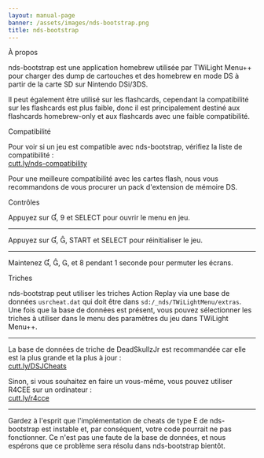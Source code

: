 ```yaml
---
layout: manual-page
banner: /assets/images/nds-bootstrap.png
title: nds-bootstrap
---
```


<div id="about" class="section-title">À propos</div>
<div class="section-body">
    <p>
        nds-bootstrap est une application homebrew utilisée par TWiLight Menu++ pour charger des dump de cartouches et des homebrew en mode DS à partir de la carte SD sur Nintendo DSi/3DS.
    </p>
    <p>
        Il peut également être utilisé sur les flashcards, cependant la compatibilité sur les flashcards est plus faible, donc il est principalement destiné aux flashcards homebrew-only et aux flashcards avec une faible compatibilité.
    </p>
</div>

<div id="compatibility" class="section-title">Compatibilité</div>
<div class="section-body">
    <p>
        Pour voir si un jeu est compatible avec nds-bootstrap, vérifiez la liste de compatibilité :<br><a href="https://cutt.ly/nds-compatibility">cutt.ly/nds-compatibility</a>
    </p>
    <p>
        Pour une meilleure compatibilité avec les cartes flash, nous vous recommandons de vous procurer un pack d'extension de mémoire DS.
    </p>
</div>

<div id="controls" class="section-title">Contrôles</div>
<div class="section-body">
    <p class="mb-0">
        Appuyez sur &#xE004;, &#xE07A; et SELECT pour ouvrir le menu en jeu.
    </p>
    <hr>
    <p class="mb-0">
        Appuyez sur &#xE004;, &#xE005;, START et SELECT pour réinitialiser le jeu.
    </p>
    <hr>
    <p class="mb-0">
        Maintenez &#xE004;, &#xE005;, &#xE002;, et &#xE079; pendant 1 seconde pour permuter les écrans.
    </p>
</div>

<div id="cheats" class="section-title">Triches</div>
<div class="section-body">
    <p>
        nds-bootstrap peut utiliser les triches Action Replay via une base de données <code>usrcheat.dat</code> qui doit être dans <code>sd:/_nds/TWiLightMenu/extras</code>. Une fois que la base de données est présent, vous pouvez sélectionner les triches à utiliser dans le menu des paramètres du jeu dans TWiLight Menu++.
    </p>
    <hr>
    <p>
        La base de données de triche de DeadSkullzJr est recommandée car elle est la plus grande et la plus à jour :<br><a href="https://cutt.ly/DSJCheats">cutt.ly/DSJCheats</a>
    </p>
    <p>
        Sinon, si vous souhaitez en faire un vous-même, vous pouvez utiliser R4CEE sur un ordinateur :<br><a href="https://cutt.ly/r4cce">cutt.ly/r4cce</a>
    </p>
    <hr>
    <p>
        Gardez à l'esprit que l'implémentation de cheats de type E de nds-bootstrap est instable et, par conséquent, votre code pourrait ne pas fonctionner. Ce n'est pas une faute de la base de données, et nous espérons que ce problème sera résolu dans nds-bootstrap bientôt.
    </p>
</div>
